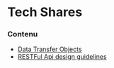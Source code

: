 # Tech Shares

### Contenu
* [Data Transfer Objects](/tech-share/data-transfer-objects.md)
* [RESTFul Api design guidelines](/tech-share/restful-api-design.md)